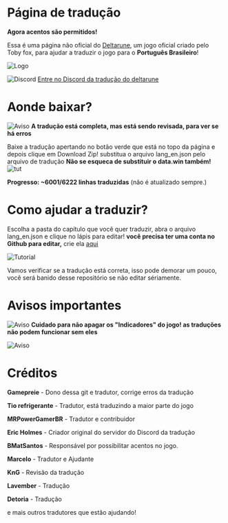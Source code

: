 # Página de tradução

**Agora acentos são permitidos!**

Essa é uma página não oficial do [Deltarune](http://deltarune.com/), um jogo oficial criado pelo Toby fox, para ajudar a traduzir o jogo para o **Português Brasileiro**!

![Logo](https://i.imgur.com/Y7ym2mk.png)

![Discord](https://static.filehorse.com/icons/messaging-and-chat/discord-icon-32.png) [Entre no Discord da tradução do deltarune](https://discord.gg/MBXUw8z)

# Aonde baixar?

![Aviso](https://cdn1.iconfinder.com/data/icons/CrystalClear/32x32/actions/messagebox_warning.png) **A tradução está completa, mas está sendo revisada, para ver se há erros** 


Baixe a tradução apertando no botão verde que está no topo da página e depois clique em Download Zip! substitua o arquivo lang_en.json pelo arquivo de tradução **Não se esqueca de substituir o data.win também!** 
![tut](https://i.imgur.com/pW6Pg6l.png)

**Progresso: ~6001/6222 linhas traduzidas** (não é atualizado sempre.)

# Como ajudar a traduzir?
Escolha a pasta do capítulo que você quer traduzir, abra o arquivo lang_en.json e clique no lápis para editar! **você precisa ter uma conta no Github para editar,** crie ela [aqui](https://github.com/join)

![Tutorial](https://i.imgur.com/xf67rDv.png)

Vamos verificar se a tradução está correta, isso pode demorar um pouco, você será banido desse repositório se não editar sériamente.

# Avisos importantes

![Aviso](https://cdn1.iconfinder.com/data/icons/CrystalClear/32x32/actions/messagebox_warning.png) **Cuidado para não apagar os "Indicadores" do jogo! as traduções não podem funcionar sem eles**

![Aviso](https://i.imgur.com/CUZkfv8.png)

# Créditos

**Gamepreie** - Dono dessa git e tradutor, corrige erros da tradução

**Tio refrigerante** - Tradutor, está traduzindo a maior parte do jogo

**MRPowerGamerBR** - Tradutor e contribuidor

**Eric Holmes** - Criador original do servidor do Discord da tradução

**BMatSantos** - Responsável por possibilitar acentos no jogo.

**Marcelo** - Tradutor e Ajudante

**KnG** - Revisão da tradução

**Lavember** - Tradução

**Detoria** - Tradução



e mais outros tradutores que estão ajudando!
